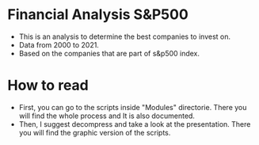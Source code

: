 # Financial Analysis S&P500
- This is an analysis to determine the best companies to invest on.
- Data from 2000 to 2021.
- Based on the companies that are part of s&p500 index.

# How to read
- First, you can go to the scripts inside "Modules" directorie. There you will find the whole process and It is also documented.
- Then, I suggest decompress and take a look at the presentation. There you will find the graphic version of the scripts.